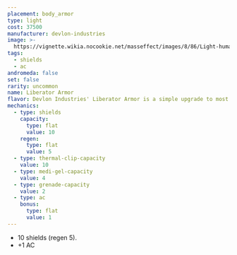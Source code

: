 ```yaml
---
placement: body_armor
type: light
cost: 37500
manufacturer: devlon-industries
image: >-
  https://vignette.wikia.nocookie.net/masseffect/images/8/86/Light-human-Liberator.png/revision/latest/scale-to-width-down/160?cb=20100209143513
tags:
  - shields
  - ac
andromeda: false
set: false
rarity: uncommon
name: Liberator Armor
flavor: Devlon Industries' Liberator Armor is a simple upgrade to most light armor.
mechanics:
  - type: shields
    capacity:
      type: flat
      value: 10
    regen:
      type: flat
      value: 5
  - type: thermal-clip-capacity
    value: 10
  - type: medi-gel-capacity
    value: 4
  - type: grenade-capacity
    value: 2
  - type: ac
    bonus:
      type: flat
      value: 1
---
```

- 10 shields (regen 5).
- +1 AC
